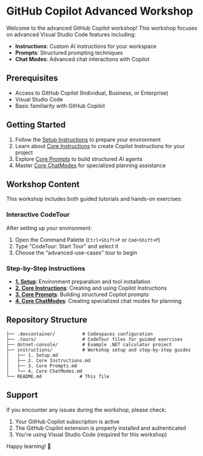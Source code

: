 # GitHub Copilot Advanced Workshop

Welcome to the advanced GitHub Copilot workshop! This workshop focuses on advanced Visual Studio Code features including:

- **Instructions**: Custom AI instructions for your workspace
- **Prompts**: Structured prompting techniques
- **Chat Modes**: Advanced chat interactions with Copilot

## Prerequisites

- Access to GitHub Copilot (Individual, Business, or Enterprise)
- Visual Studio Code
- Basic familiarity with GitHub Copilot

## Getting Started

1. Follow the [Setup Instructions](instructions/1.%20Setup.md) to prepare your environment
2. Learn about [Core Instructions](instructions/2.%20Core%20Instructions.md) to create Copilot Instructions for your project
3. Explore [Core Prompts](instructions/3.%20Core%20Prompts.md) to build structured AI agents
4. Master [Core ChatModes](instructions/4.%20Core%20ChatModes.md) for specialized planning assistance

## Workshop Content

This workshop includes both guided tutorials and hands-on exercises:

### Interactive CodeTour
After setting up your environment:
1. Open the Command Palette (`Ctrl+Shift+P` or `Cmd+Shift+P`)
2. Type "CodeTour: Start Tour" and select it
3. Choose the "advanced-use-cases" tour to begin

### Step-by-Step Instructions
- **[1. Setup](instructions/1.%20Setup.md)**: Environment preparation and tool installation
- **[2. Core Instructions](instructions/2.%20Core%20Instructions.md)**: Creating and using Copilot Instructions
- **[3. Core Prompts](instructions/3.%20Core%20Prompts.md)**: Building structured Copilot prompts
- **[4. Core ChatModes](instructions/4.%20Core%20ChatModes.md)**: Creating specialized chat modes for planning

## Repository Structure

```
├── .devcontainer/          # Codespaces configuration
├── .tours/                 # CodeTour files for guided exercises
├── dotnet-console/         # Example .NET calculator project
├── instructions/           # Workshop setup and step-by-step guides
│   ├── 1. Setup.md
│   ├── 2. Core Instructions.md
│   ├── 3. Core Prompts.md
│   └── 4. Core ChatModes.md
└── README.md              # This file
```

## Support

If you encounter any issues during the workshop, please check:
1. Your GitHub Copilot subscription is active
2. The GitHub Copilot extension is properly installed and authenticated
3. You're using Visual Studio Code (required for this workshop)

Happy learning! 🚀